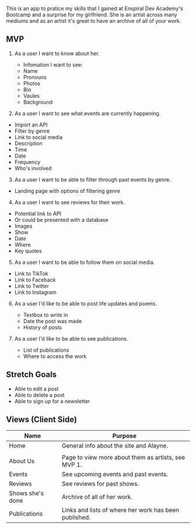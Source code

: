 This is an app to pratice my skills that I gained at Enspiral Dev Academy's Bootcamp and a surprise for my girlfriend. She is an artist across many mediums and as an artist it's great to have an archive of all of your work.

## MVP

1. As a user I want to know about her.
   - Infomation I want to see:
   - Name
   - Pronouns
   - Photos
   - Bio
   - Vaules
   - Background


2. As a user I want to see what events are currently happening. 
  - Import an API 
  - Filter by genre
  - Link to social media
  - Description
  - Time
  - Date
  - Frequency
  - Who's involved


3. As a user I want to be able to filter through past events by genre.
  - Landing page with options of filtering genre


4. As a user I want to see reviews for their work.
  - Potential link to API
  - Or could be presented with a database
  - Images
  - Show
  - Date
  - Where
  - Key quotes


5. As a user I want to be able to follow them on social media. 
  - Link to TikTok
  - Link to Faceback
  - Link to Twitter
  - Link to Instagram

6. As a user I'd like to be able to post life updates and poems.
   - Textbox to write in
   - Date the post was made
   - History of posts
 

7. As a user I'd like to be able to see publications.
   - List of publications
   - Where to access the work
   
## Stretch Goals

   - Able to edit a post
   - Able to delete a post
   - Able to sign up for a newsletter

## Views (Client Side)

| Name                     | Purpose                                                                             |
| ------------------------ | ----------------------------------------------------------------------------------- |
| Home                     | General info about the site and Alayne.
                                   |
| About Us                 | Page to view more about them as artists, see MVP 1.                                 |
| Events                   | See upcoming events and past events.                                                |
| Reviews                  | See reviews for past shows.                                                         |
| Shows she's done       | Archive of all of her work.                                                       |
| Publications      | Links and lists of where her work has been published.                                                     |
